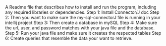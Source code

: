 A Readme file that describes how to install and run the program, including any required libraries or dependencies.
Step 1: Install Connector/J doc 
Step 2: Then you want to make sure the my-sql-connectorJ file is running in your intellij project
Step 3: Then create a database in mySQL
Step 4: Make sure the url, user, and password matches with your java file and the database. 
Step 5: Run your java file and make sure it creates the respected tables
Step 6: Create queries that resemble the data your want to retrieve. 
